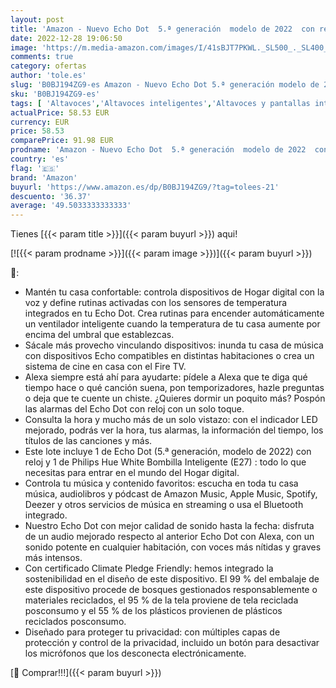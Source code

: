 ```yaml
---
layout: post
title: 'Amazon - Nuevo Echo Dot  5.ª generación  modelo de 2022  con reloj  Gris azulado + Philips Hue White Bombilla Inteligente  E27   compatible con Alexa - Kit de inicio de Hogar digital'
date: 2022-12-28 19:06:50
image: 'https://m.media-amazon.com/images/I/41sBJT7PKWL._SL500_._SL400_.jpg'
comments: true
category: ofertas
author: 'tole.es'
slug: 'B0BJ194ZG9-es Amazon - Nuevo Echo Dot 5.ª generación modelo de 2022 con...'
sku: 'B0BJ194ZG9-es'
tags: [ 'Altavoces','Altavoces inteligentes','Altavoces y pantallas inteligentes Echo','Dispositivos Amazon','Dispositivos Amazon y Accesorios','Electrónica','Equipos de audio y Hi-Fi','Paquetes de dispositivos','alexa','amazon','hue','philips','🇪🇸', ]
actualPrice: 58.53 EUR
currency: EUR
price: 58.53
comparePrice: 91.98 EUR
prodname: 'Amazon - Nuevo Echo Dot  5.ª generación  modelo de 2022  con reloj  Gris azulado + Philips Hue White Bombilla Inteligente  E27   compatible con Alexa - Kit de inicio de Hogar digital'
country: 'es'
flag: '🇪🇸'
brand: 'Amazon'
buyurl: 'https://www.amazon.es/dp/B0BJ194ZG9/?tag=tolees-21'
descuento: '36.37'
average: '49.5033333333333'
---
```


Tienes [{{< param title >}}]({{< param buyurl >}}) aqui!

[![{{< param prodname >}}]({{< param image >}})]({{< param buyurl >}})

🔎:

- Mantén tu casa confortable: controla dispositivos de Hogar digital con la voz y define rutinas activadas con los sensores de temperatura integrados en tu Echo Dot. Crea rutinas para encender automáticamente un ventilador inteligente cuando la temperatura de tu casa aumente por encima del umbral que establezcas.
- Sácale más provecho vinculando dispositivos: inunda tu casa de música con dispositivos Echo compatibles en distintas habitaciones o crea un sistema de cine en casa con el Fire TV.
- Alexa siempre está ahí para ayudarte: pídele a Alexa que te diga qué tiempo hace o qué canción suena, pon temporizadores, hazle preguntas o deja que te cuente un chiste. ¿Quieres dormir un poquito más? Pospón las alarmas del Echo Dot con reloj con un solo toque.
- Consulta la hora y mucho más de un solo vistazo: con el indicador LED mejorado, podrás ver la hora, tus alarmas, la información del tiempo, los títulos de las canciones y más.
- Este lote incluye 1 de Echo Dot (5.ª generación, modelo de 2022) con reloj y 1 de Philips Hue White Bombilla Inteligente (E27) : todo lo que necesitas para entrar en el mundo del Hogar digital.
- Controla tu música y contenido favoritos: escucha en toda tu casa música, audiolibros y pódcast de Amazon Music, Apple Music, Spotify, Deezer y otros servicios de música en streaming o usa el Bluetooth integrado.
- Nuestro Echo Dot con mejor calidad de sonido hasta la fecha: disfruta de un audio mejorado respecto al anterior Echo Dot con Alexa, con un sonido potente en cualquier habitación, con voces más nítidas y graves más intensos.
- Con certificado Climate Pledge Friendly: hemos integrado la sostenibilidad en el diseño de este dispositivo. El 99 % del embalaje de este dispositivo procede de bosques gestionados responsablemente o materiales reciclados, el 95 % de la tela proviene de tela reciclada posconsumo y el 55 % de los plásticos provienen de plásticos reciclados posconsumo.
- Diseñado para proteger tu privacidad: con múltiples capas de protección y control de la privacidad, incluido un botón para desactivar los micrófonos que los desconecta electrónicamente.

[🛒 Comprar!!!]({{< param buyurl >}})
